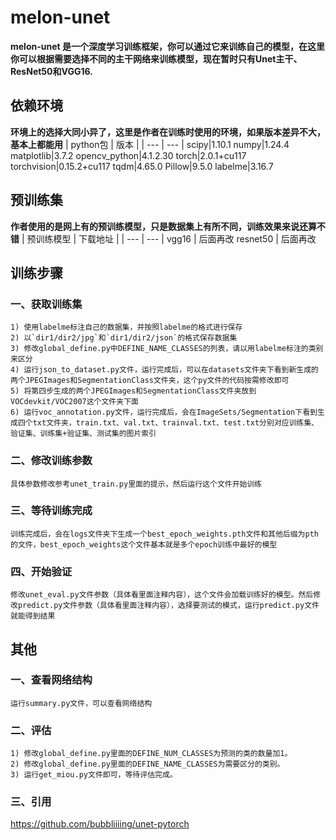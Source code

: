 # melon-unet

**melon-unet 是一个深度学习训练框架，你可以通过它来训练自己的模型，在这里你可以根据需要选择不同的主干网络来训练模型，现在暂时只有Unet主干、ResNet50和VGG16.**

## 依赖环境
**环境上的选择大同小异了，这里是作者在训练时使用的环境，如果版本差异不大，基本上都能用**
| python包 | 版本 |
| --- | --- |
scipy|1.10.1
numpy|1.24.4
matplotlib|3.7.2
opencv_python|4.1.2.30
torch|2.0.1+cu117
torchvision|0.15.2+cu117
tqdm|4.65.0
Pillow|9.5.0
labelme|3.16.7

## 预训练集
**作者使用的是网上有的预训练模型，只是数据集上有所不同，训练效果来说还算不错**
| 预训练模型 | 下载地址 |
| --- | --- |
vgg16 | 后面再改
resnet50 | 后面再改

## 训练步骤
### 一、获取训练集
```
1) 使用labelme标注自己的数据集，并按照labelme的格式进行保存
2) 以`dir1/dir2/jpg`和`dir1/dir2/json`的格式保存数据集
3) 修改global_define.py中DEFINE_NAME_CLASSES的列表，请以用labelme标注的类别来区分
4) 运行json_to_dataset.py文件，运行完成后，可以在datasets文件夹下看到新生成的两个JPEGImages和SegmentationClass文件夹，这个py文件的代码按需修改即可
5) 将第四步生成的两个JPEGImages和SegmentationClass文件夹放到VOCdevkit/VOC2007这个文件夹下面
6) 运行voc_annotation.py文件，运行完成后，会在ImageSets/Segmentation下看到生成四个txt文件夹，train.txt、val.txt、trainval.txt、test.txt分别对应训练集、验证集、训练集+验证集、测试集的图片索引
```
### 二、修改训练参数
```
具体参数修改参考unet_train.py里面的提示，然后运行这个文件开始训练
```
### 三、等待训练完成
```
训练完成后，会在logs文件夹下生成一个best_epoch_weights.pth文件和其他后缀为pth的文件，best_epoch_weights这个文件基本就是多个epoch训练中最好的模型
```
### 四、开始验证
```
修改unet_eval.py文件参数（具体看里面注释内容），这个文件会加载训练好的模型。然后修改predict.py文件参数（具体看里面注释内容），选择要测试的模式，运行predict.py文件就能得到结果
```

## 其他
### 一、查看网络结构
```
运行summary.py文件，可以查看网络结构
```

### 二、评估
```
1) 修改global_define.py里面的DEFINE_NUM_CLASSES为预测的类的数量加1。  
2) 修改global_define.py里面的DEFINE_NAME_CLASSES为需要区分的类别。
3) 运行get_miou.py文件即可，等待评估完成。
```

### 三、引用
https://github.com/bubbliiiing/unet-pytorch